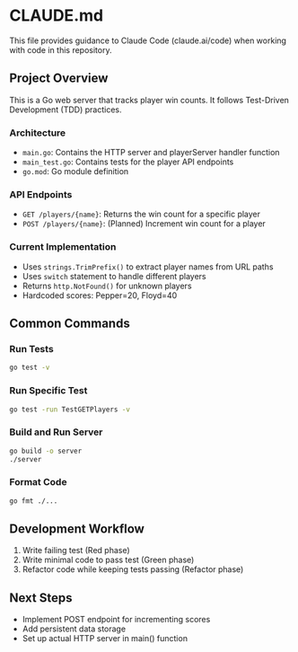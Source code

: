 # CLAUDE.md

This file provides guidance to Claude Code (claude.ai/code) when working with code in this repository.

## Project Overview
This is a Go web server that tracks player win counts. It follows Test-Driven Development (TDD) practices.

### Architecture
- `main.go`: Contains the HTTP server and playerServer handler function
- `main_test.go`: Contains tests for the player API endpoints
- `go.mod`: Go module definition

### API Endpoints
- `GET /players/{name}`: Returns the win count for a specific player
- `POST /players/{name}`: (Planned) Increment win count for a player

### Current Implementation
- Uses `strings.TrimPrefix()` to extract player names from URL paths
- Uses `switch` statement to handle different players
- Returns `http.NotFound()` for unknown players
- Hardcoded scores: Pepper=20, Floyd=40

## Common Commands

### Run Tests
```bash
go test -v
```

### Run Specific Test
```bash
go test -run TestGETPlayers -v
```

### Build and Run Server
```bash
go build -o server
./server
```

### Format Code
```bash
go fmt ./...
```

## Development Workflow
1. Write failing test (Red phase)
2. Write minimal code to pass test (Green phase)  
3. Refactor code while keeping tests passing (Refactor phase)

## Next Steps
- Implement POST endpoint for incrementing scores
- Add persistent data storage
- Set up actual HTTP server in main() function